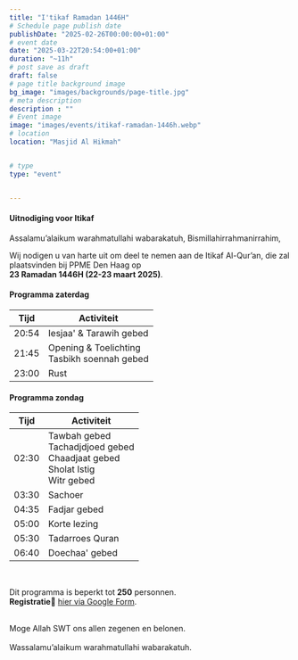 ```yaml
---
title: "I'tikaf Ramadan 1446H"
# Schedule page publish date
publishDate: "2025-02-26T00:00:00+01:00"
# event date
date: "2025-03-22T20:54:00+01:00"
duration: "~11h"
# post save as draft
draft: false
# page title background image
bg_image: "images/backgrounds/page-title.jpg"
# meta description
description : ""
# Event image
image: "images/events/itikaf-ramadan-1446h.webp"
# location
location: "Masjid Al Hikmah"


# type
type: "event"


---
```

#### Uitnodiging voor Itikaf

Assalamu’alaikum warahmatullahi wabarakatuh,
Bismillahirrahmanirrahim,

Wij nodigen u van harte uit om deel te nemen aan de Itikaf Al-Qur’an, die zal plaatsvinden bij PPME Den Haag op <br/>**23 Ramadan 1446H (22-23 maart 2025)**.

#### Programma zaterdag

| Tijd | Activiteit |
|----|----|
| 20:54 | Iesjaa' & Tarawih gebed |
| 21:45 | Opening & Toelichting<br/> Tasbikh soennah gebed |
| 23:00 | Rust |

#### Programma zondag

| Tijd | Activiteit |
|----|----|
| 02:30 | Tawbah gebed<br/>Tachadjdjoed gebed<br/>Chaadjaat gebed<br/>Sholat Istig<br/>Witr gebed |
| 03:30 | Sachoer |
| 04:35 |  Fadjar gebed |
| 05:00 | Korte lezing |
| 05:30 | Tadarroes Quran |
| 06:40 | Doechaa' gebed |

<br/>

Dit programma is beperkt tot **250** personnen.<br/>
**Registratie**📝 [hier via Google Form](https://forms.gle/AVRzw3FopKHt9wmm9).


<br/>
Moge Allah SWT ons allen zegenen en belonen.

<br/>
<br/>
Wassalamu’alaikum warahmatullahi wabarakatuh.


